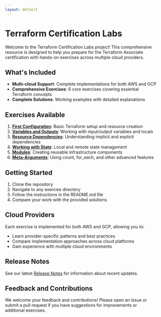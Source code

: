 ```yaml
---
layout: default
---
```


# Terraform Certification Labs

Welcome to the Terraform Certification Labs project! This comprehensive resource is designed to help you prepare for the Terraform Associate certification with hands-on exercises across multiple cloud providers.

## What's Included

- **Multi-cloud Support**: Complete implementations for both AWS and GCP
- **Comprehensive Exercises**: 6 core exercises covering essential Terraform concepts
- **Complete Solutions**: Working examples with detailed explanations

## Exercises Available

1. [**First Configuration**](./exercises/01-first-config/README.md): Basic Terraform setup and resource creation
2. [**Variables and Outputs**](./exercises/02-variables-outputs/README.md): Working with input/output variables and locals
3. [**Resource Dependencies**](./exercises/03-resource-dependencies/README.md): Understanding implicit and explicit dependencies
4. [**Working with State**](./exercises/04-working-with-state/README.md): Local and remote state management 
5. [**Modules**](./exercises/05-modules/README.md): Creating reusable infrastructure components
6. [**Meta-Arguments**](./exercises/06-meta-arguments/README.md): Using count, for_each, and other advanced features

## Getting Started

1. Clone the repository
2. Navigate to any exercise directory
3. Follow the instructions in the README.md file
4. Compare your work with the provided solutions

## Cloud Providers

Each exercise is implemented for both AWS and GCP, allowing you to:
- Learn provider-specific patterns and best practices
- Compare implementation approaches across cloud platforms
- Gain experience with multiple cloud environments

## Release Notes

See our latest [Release Notes](./RELEASE_NOTES.md) for information about recent updates.

## Feedback and Contributions

We welcome your feedback and contributions! Please open an issue or submit a pull request if you have suggestions for improvements or additional exercises. 